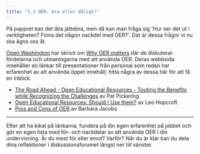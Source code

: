 ```yaml
---
title: "1.3 OER: bra eller dåligt?"
---
```


På pappret kan det låta jättebra, men då kan man fråga sig 'Hur ser det ut i verkligheten? Finns det någon nackdel med OER?'. Det är dessa frågor vi nu ska ägna oss åt. 

[Open Washington][1] har skrivit om [Why OER matters][2] där de diskuterar fördelarna och utmaningarna med att använda OER. Deras webbsida innehåller en länkar till presentationer från personal som redan har erfarenhet av att använda öppet innehåll; hitta några av dessa här för att få en inblick.  

 - [The Road Ahead - Open Educational Resources - Touting the Benefits
   while Recognizing the Challenges][3] av Pat Pickering
 - [Open Educational Resources: Should I Use them?][4] av Leo Hopcroft
 - [Pros and Cons of OER][5] av Barbara Jacobs


----------


Efter att ha kikat på länkarna, fundera på din egen erfarenhet på jobbet och gör en egen lista med för- och nackdelar av att använda OER i din undervisning. Är du mest för eller emot? Varför? När du är klar kan du dela dina reflektioner i diskussionsforumet längst ner till vänster.



  [1]: http://www.openwa.org/about/
  [2]: http://www.openwa.org/module-9/
  [3]: http://www.slideshare.net/patpickering/the-road-ahead-oer-benefits-and-challenges-with-attribution
  [4]: http://www.slideshare.net/lhopcroft/oer-should-i-use-them-36154265
  [5]: http://www.slideshare.net/Littleprof/oer-pro
